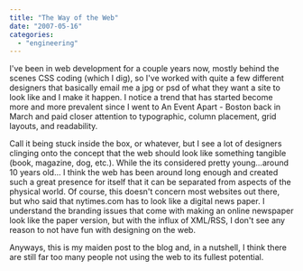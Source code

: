 ```yaml
---
title: "The Way of the Web"
date: "2007-05-16"
categories: 
  - "engineering"
---
```


I've been in web development for a couple years now, mostly behind the scenes CSS coding (which I dig), so I've worked with quite a few different designers that basically email me a jpg or psd of what they want a site to look like and I make it happen. I notice a trend that has started become more and more prevalent since I went to An Event Apart - Boston back in March and paid closer attention to typographic, column placement, grid layouts, and readability.

Call it being stuck inside the box, or whatever, but I see a lot of designers clinging onto the concept that the web should look like something tangible (book, magazine, dog, etc.). While the its considered pretty young...around 10 years old... I think the web has been around long enough and created such a great presence for itself that it can be separated from aspects of the physical world. Of course, this doesn't concern most websites out there, but who said that nytimes.com has to look like a digital news paper. I understand the branding issues that come with making an online newspaper look like the paper version, but with the influx of XML/RSS, I don't see any reason to not have fun with designing on the web.

Anyways, this is my maiden post to the blog and, in a nutshell, I think there are still far too many people not using the web to its fullest potential.
